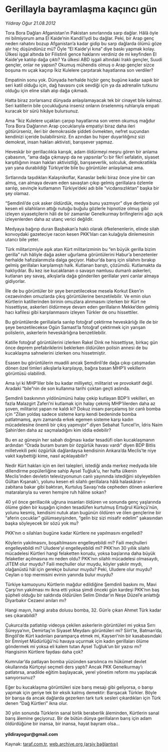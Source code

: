 # Gerillayla bayramlaşma kaçıncı gün 

*Yıldıray Oğur 21.08.2012*

<div class="yazi"><p>Tora Bora Dağları Afganistan’ın Pakistan sınırlarında sarp dağlar. Hâlâ öyle mi bilmiyorum ama El Kaide’nin Kandil’iydi bu dağlar. Peki, bir Arap genç neden rahatını bozup Afganistan’a kadar gidip bu sarp dağlarda ölümü göze alır hiç düşündünüz mü? Öyle “El Kaide’yi kına”<b> </b>diye baskı yapmak kolay. Ülkesi işgal altında bir Filistinli gence haklarını verdiniz de mi keyfinden El Kaide’ye katılıp dağa çıktı? Ya ülkesi ABD işgali altındaki Iraklı gençler, Suudi gençler, onlar ne yapsın? Okumuş mühendis olmuş o Arap gençler sizce boşuna mı uçak kaçırıp İkiz Kulelere çarpıtarak hayatlarına son verdiler? </p>
<p>Empatinin sonu yok. Dünyada herhalde hiçbir genç bugüne kadar sapık bir seri katil olduğu için, dağ havasını çok sevdiği için ya da adrenalin tutkunu olduğu için eline silah alıp dağa çıkmadı.</p>
<p>Hatta biraz zorlarsanız dünyada anlaşılamayacak tek bir cinayet bile kalmaz. Seri katillerin bile çocukluğuna inseniz onların örselenmiş ruhlarıyla empati kuracak bir sürü hikâye bulursunuz.</p>
<p>Ama “İkiz Kulelere uçakları çarpıp hayatlarına son veren okumuş mağdur Tora Bora Dağlarının Arap çocuklarıyla empatiyi biraz daha ileri götürürseniz, ileri bir demokraside şiddeti övmekten, nefret suçundan kendinizi içeride bulabilirsiniz. En azından bu hiper duyarlılığınız sizi demokrat, insan hakları aktivisti, barışsever yapmaz.</p>
<p>Heveskâr bir gerillacılıkla karışık, adam öldürmeyi meşru gören bir anlama çabasının, “ama dağa çıkmayıp da ne yapsınlar”cı bir fikrî sefalatin, siyaset karşıtlığının insan hakları aktivistliği, barışseverlik, solculuk, demokratlıkla yan yana durabildiği Türkiye’de bile bu görüntüler anlaşılamaz ama.</p>
<p>Sırtlarında taşıdıkları Kalaşnikoflar, Kanaslar belki biraz önce yine bir can almış, can almaya devam eden savaştan çıkıp gelmiş gerillalara özlemle sarılıp, sevinçle kutlamanın Türkiye’deki adı bile “vicdansızlıktan” başka bir şey olamaz. </p>
<p>“Şemdinli’de çok asker öldürdük, medya bunu yazmıyor” diye dertlenip yol kesen eli silahlıların attığı nutuğu buğulu gözlerle hipnotize olmuş gibi izleyen siyasetçilerin hâli de bir zamanlar Genelkurmay brifinglerini ağzı açık izleyenlerden daha az utanç verici değildir.</p>
<p>Medyaya bağırıp duran Başbakan’a haklı olarak öfkelenenlerin, elinde silah konvoydaki gazeteciye racon kesen PKK’lıları can kulağıyla dinlemesinin utancı bile yeter. </p>
<p>Türk militarizmiyle aşık atan Kürt militarizminin bu “en büyük gerilla bizim gerilla” ruh hâliyle dağa asker uğurlama görüntülerini Habur’a benzetenler herhalde hafızalarımızla dalga geçiyor. Habur’da barış için silahını bırakıp gelmiş gerillaları karşılamıştı halk. Kutlanan barıştı, çözümdü. Kutlamakta da haklıydılar. Bu kez ise kucaklanan o savaşın namlusu dumanlı askerleri, kutlanan şey savaş, alkışlarla dağa gönderilen gerillalar yeni canlar almaya gidiyorlar. </p>
<p>İlle de bu görüntüler bir şeye benzetilecekse mesela Korkut Eken’in cezaevinden omuzlarda çıkış görüntülerine benzetilebilir. Ve emin olun Kürtlerin katillerinden birinin omuzlara alınmasını izlerken bir Kürt ne hissettiyse, askerleri öldürmeye devam eden gerillaların Mekke’den gelmiş hacı kafilesi gibi karşılanmasını izleyen Türkler de onu hissettiler. </p>
<p>Bu görüntülerde gerillalarla sarılıp fotoğraf çektirme heveskârlığı ille de bir şeye benzetilecekse Ogün Samast’la fotoğraf çektirmek için yarışan polislerin, askerlerin heveskârlığına benzetilebilir. </p>
<p>Katille fotoğraf görüntülerini izlerken Rakel Dink ne hissettiyse, birkaç gün önce deprem prefabriklerini beklerken öldürülen polisin annesi de bu kucaklaşma sahnelerini izlerken onu hissetmiştir.</p>
<p>Esasen bu görüntülerin muadili ancak Şemdinli’de dağa çıkıp çatışmadan dönen özel timleri alkışlarla karşılayıp, bağıra basan MHP’li vekillerin görüntüsü olabilirdi. </p>
<p>Ama iyi ki MHP’liler bile bu kadar milliyetçi, militarist ve provokatif değil. Aradaki “bile”nin de son kullanma tarihi çoktan geçti aslında. </p>
<p>Şemdinli baskınının yıldönümünü halay çekip kutlayan BDP’li vekilleri, en fazla Malazgirt Zaferi’ni kutlamak için halay çekmiş MHP’lilerden daha az şoven, militarist yapan ne kaldı ki? Dokuz insanı parçalamış bir canlı bomba için “Zilan yoldaş sadece sisteme karşı kendi bedeninde bomba patlatmamış, aynı zamanda erkek egemen sisteme karşı kadın mücadelesine önemli bir çıkış yapmıştır” diyen Sebahat Tuncel’in, İdris Naim Şahin’den daha az saçmaladığını kim iddia edebilir? </p>
<p>Bu en az güneşin her sabah doğması kadar tesadüfi olan kucaklaşmanın ardından “Orada buram buram bir özgürlük havası vardı” diyen BDP Bitlis milletvekili peki özgürlük dağlardaysa kendisinin Ankara’da Meclis’te niye vakit kaybettiği kime, nasıl açıklayabilir?</p>
<p>Nedir Kürt hakları için en ileri talepleri, istediği anda merkez medyada bile dillendirme popülerliğine sahip Aysel Tuğluk’u, her hafta ülkenin Meclis’inden devletin televizyonunun canlı yayınında istediğini söyleyebilen Gültan Kışanak’ı, yolunu kesen eli silahlı gerillalara hâlâ halaskâran-ı zabitana bakar gibi baktıran, Kurtuluş Savaşı’nda cepheden dönen askerlere mataralarıyla su veren hemşire ruh hâline sokan?</p>
<p>40 yıl önce gerillacılık uğruna insanları öldüren ve sonunda genç yaşlarında ölüme giden bir kuşağın içinden tesadüfen kurtulmuş Ertuğrul Kürkçü’nün, yolunu kesmiş, kendisini nutuk atan bugünün öldüren ve ölen gençlerine bir “aferin çocuklar” gülümseyişinden, “gelin biz sizi misafir edelim” şakasından başka söyleyecek bir sözü yok mu?</p>
<p>PKK’nın o silahları bugüne kadar Kürtlere ne yapılmasını engelledi? </p>
<p>Köylerin yakılmasını, boşaltılmasını engelleyebildi mi? Faili meçhulleri engelleyebildi mi? Uludere’yi engelleyebildi mi? PKK’nın 30 yıllık silahlı mücadelesi Kürtleri hangi felaketten korudu, yoksa başlarına daha büyük felaketler açılmasına mı neden oldu? PKK’nın silahlı mücadelesi olmasaydı, JITEM olur muydu? Faili meçhuller olur muydu, köyler yakılır mıydı, olağanüstü hâl için gerekçe bulunur muydu? Peki, Uludere olur muydu? Ceylan o top mermisini evinin yanında bulur muydu?</p>
<p>Türkiye kamuoyunu Kürtlerin mağdur edildiğine Şemdinli baskını mı, Mavi Çarşı’nın yakılması mı ikna etti yoksa şimdi önceki gün kardeşi PKK’nın baş şüpheli olduğu bir saldırıda öldürülen Selim Dindar’ın Neşe Düzel’e anlattığı Diyarbakır Cezaevi anıları mı?</p>
<p>Hangi mayın, hangi araba dolusu bomba, 32. Gün’e çıkan Ahmet Türk kadar ses çıkarabildi?</p>
<p>Çukurca’da patlatılıp videoya çekilen askerlerin görüntüleri mi yoksa Sırrı Süreyya’nın, Demirtaş’ın Siyaset Meydanı görüntüleri mi? Siirt’te, Batman’da, Bingöl’de Kürt kadınları paramparça etmek mi, Kayseri’nin bir kasabasındaki bir Emniyet Müdürlüğü’nü havaya uçurmak için kadın gerillaları ölüme göndermek mi yoksa eli kalem tutan Aysel Tuğluk’un bir yazısı mı? Hangisinin Kürtlere faydası daha çok? </p>
<p>Kumrular’da patlayan bomba yüzünden sarsılınca mı hükümet devlet okullarında Kürtçeyi seçmeli ders yaptı? Ancak PKK Genelkurmay’ı patlatırsa, anadilde eğitim başlayacak, yerel yönetim reform mu yapılacak sanıyorsunuz? </p>
<p>Eğer bu kucaklaşma görüntüleri size barış mesajı gibi geliyorsa, o barışı yapmak için geriye tek bir eksik kalmış demektir: Barışacak Türkler. Böyle bir barışa da ancak dağlarda gezerken tark turk sesleri çıkardıkları için Türk denen “Dağ Kürtleri” ikna olur. </p>
<p>30 yılın sonunda Türklerin sanal birlik beraberlik âleminden, Kürtlerin sanal barış âlemine geçiyoruz. Bir de bütün dünya gerillaların barış için adam öldürdüğüne bir inansa, bir inansa, hayat bayram olsa...<br/><br/><b>yildirayogur@gmail.com</b></p>
</div>

Kaynak: [taraf.com.tr](http://www.taraf.com.tr/yildiray-ogur/makale-gerillayla-bayramlasma-kacinci-gun.htm), [web.archive.org (arşiv bağlantısı)](http://web.archive.org/web/20130709164018/http://www.taraf.com.tr/yildiray-ogur/makale-gerillayla-bayramlasma-kacinci-gun.htm)
